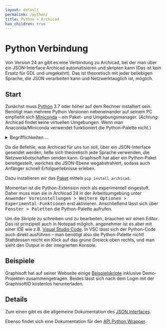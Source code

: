 ```yaml
---
layout: default
permalink: /python/
title: Python + Archicad
has_children: true
---
```

# Python Verbindung

Von Version 24 an gibt es eine Verbindung zu Archicad, bei der man über ein JSON-Interface Archicad automatisieren und skripten kann (Das ist kein Ersatz für GDL und umgekehrt). Das ist theoretisch mit jeder beliebigen Sprache, die JSON verarbeiten kann und Netzwerktauglich ist, möglich.  

## Start
Zunächst muss [Python](https://www.python.org/) 3.7 oder höher auf dem Rechner installiert sein. Benötigt man mehrere Python Versionen nebeneinander auf seinem PC empfiehlt sich [Miniconda](https://docs.conda.io/en/latest/miniconda.html) – ein Paket- und Umgebungsmanager. (_Achtung_: Archicad findet keine virtuellen Umgebungen. Wenn man Anaconda/Miniconda verwendet funktioniert die Python-Palette nicht.)

<details markdown="1">
<summary>Begrifflichkeiten …</summary>

#### Paketmanager
Ein Paketmanger (_package mangager_) ist ein Werkzeug, mit dem Computerprogramme installiert, aktualisiert und entfernt werden können. In diesem Fall sind es Python-Pakete von Drittanbietern. Ein Python-Paket eines Drittanbieters ist jedes Stück Software, das nicht Teil der Python-Standardbibliothek ist.  
Der Standardpaketmanager ist `pip`, der schon lange vor conda existierte und der. Obwohl pip ein gutes Werkzeug ist, werden wir es nicht verwenden, da conda mehr Funktionen enthält und Abhängigkeiten besser auflöst.

#### Umgebungsmanager
Ein Umgebungsmanager (_environment manager_) ist ein Werkzeug, welches eine Umgebung (oft auch als _virtuelle Umgebung_ bezeichnet), also einen völlig separaten und isolierten Bereich Ihres Computers mit einer eigenen Installation von Python und eigenen Paketen von Drittanbietern, die unabhängig von jeder anderen Python-Installation auf Ihrem Rechner sind, erstellt.  
Das ist nötig, wenn man aus Kompatibilitsgründen mehrere verschiedene Versionen eines Pakets oder von Python selbst benötigt.

</details>

Da die Befehle, was Archicad für uns tun soll, über ein JSON-Interface gesendet werden, ließe sich theoretisch jede Sprache verwenden, die Netzwerkbotschaften senden kann. Graphisoft hat aber ein Python-Paket bereitgestellt, werlches die JSON-Ebene wegabstrahiert, sodass auch Anfänger schnell Erfolgserlebnisse erleben.

Dazu installieren wir das [Paket](https://pypi.org/project/archicad/) mittels `pip install archicad`.

Momentan ist die Python-Extension noch als experimentell eingestuft. Daher muss man sie in Archicad 24 in der Arbeitsumgebung unter <samp>Anwender Voreinstellungen > Weitere Optionen > Experimental-Funktionen</samp> erst aktivieren. Anschließend lässt sich über <samp>Fenster > Paletten</samp> die Python-Palette aufrufen.

Um die Skripte zu schreiben und zu bearbeiten, brauchen wir einen Editor. Das ist prinzipiell auch in Notepad möglich, angenehmer ist es aber mit einer IDE wie z.B. [Visual Studio Code](https://code.visualstudio.com/). In VSC lässt sich der Python-Code auch direkt ausführen – man benötigt also die Python-Palette nicht! Stattdessen reicht ein Klick auf das grüne Dreieck oben rechts, und man sieht den Output in der integrierten Konsole.


## Beispiele
Graphisoft hat auf seiner Webseite einige [Beispielskripte](https://graphisoft.com/downloads/python) inklusive Demo-Projekten zusammengetragen. Beides lässt sich nach dem Login mit der GraphisoftID kostenlos herunterladen.

## Details
Zum einen gibt es die allgemeine Dokumentation des [JSON Interfaces](https://archicadapi.graphisoft.com/JSONInterfaceDocumentation/#Introduction).

Ebenso findet sich eine Dokumentation für den [API Python Wrapper](https://archicadapi.graphisoft.com/archicadPythonPackage/archicad.html).

